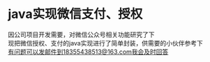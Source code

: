 # java实现微信支付、授权
因公司项目开发需要，对微信公众号相关功能研究了下<br>
现把微信授权、支付的java实现进行了简单封装，供需要的小伙伴参考下<br>
有问题可以发邮件到18355438513@163.com我会及时回答
